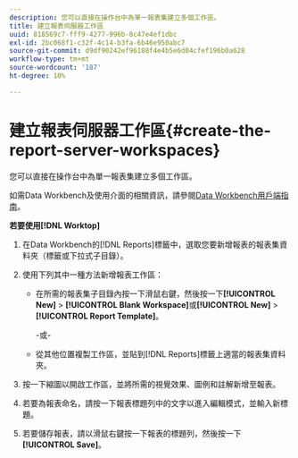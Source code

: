 ```yaml
---
description: 您可以直接在操作台中為單一報表集建立多個工作區。
title: 建立報表伺服器工作區
uuid: 818569c7-fff9-4277-996b-8c47e4ef1dbc
exl-id: 2bc068f1-c32f-4c14-b3fa-6b46e950abc7
source-git-commit: d9df90242ef96188f4e4b5e6d04cfef196b0a628
workflow-type: tm+mt
source-wordcount: '187'
ht-degree: 10%

---
```


# 建立報表伺服器工作區{#create-the-report-server-workspaces}

您可以直接在操作台中為單一報表集建立多個工作區。

如需Data Workbench及使用介面的相關資訊，請參閱[Data Workbench用戶端指南](https://docs.adobe.com/content/help/zh-Hant/data-workbench/using/client/t-open-ins.html)。

**若要使用[!DNL Worktop]**

1. 在Data Workbench的[!DNL Reports]標籤中，選取您要新增報表的報表集資料夾（標籤或下拉式子目錄）。
1. 使用下列其中一種方法新增報表工作區：

   * 在所需的報表集子目錄內按一下滑鼠右鍵，然後按一下&#x200B;**[!UICONTROL New]** > **[!UICONTROL Blank Workspace]**&#x200B;或&#x200B;**[!UICONTROL New]** > **[!UICONTROL Report Template]**。

      -或-

   * 從其他位置複製工作區，並貼到[!DNL Reports]標籤上適當的報表集資料夾。

1. 按一下縮圖以開啟工作區，並將所需的視覺效果、圖例和註解新增至報表。
1. 若要為報表命名，請按一下報表標題列中的文字以進入編輯模式，並輸入新標題。
1. 若要儲存報表，請以滑鼠右鍵按一下報表的標題列，然後按一下&#x200B;**[!UICONTROL Save]**。
